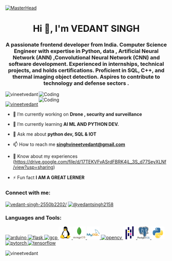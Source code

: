 
[![MasterHead](https://media3.giphy.com/headers/levberry/wWIVadS9YYBK.gif)](https://media3.giphy.com/headers/levberry/wWIVadS9YYBK.gif)

<h1 align="center">Hi 👋, I'm VEDANT SINGH</h1>
<h3 align="center">A passionate frontend developer from India. Computer Science Engineer with expertise in Python, data , Artificial Neural Network (ANN) ,Convolutional Neural Network (CNN) and software development. Experienced in internships, technical projects, and holds certifications. Proficient in SQL, C++, and thermal imaging object detection. Aspires to contribute to technology and defense sectors .</h3>

<img align="right" alt="Coding" width="400" src="https://user-images.githubusercontent.com/74038190/225813708-98b745f2-7d22-48cf-9150-083f1b00d6c9.gif">


<img align="right" alt="Coding" width="400" src="https://cdn.dribbble.com/users/1277312/screenshots/14733298/media/39b1045e593737587dd60e42c8422d1f.gif">


<p align="left"> <img src="https://komarev.com/ghpvc/?username=vineetvedant&label=Profile%20views&color=0e75b6&style=flat" alt="vineetvedant" /> </p>

<p align="left"> <a href="https://github.com/ryo-ma/github-profile-trophy"><img src="https://github-profile-trophy.vercel.app/?username=vineetvedant" alt="vineetvedant" /></a> </p>

- 🔭 I’m currently working on **Drone , security and surveillance**

- 🌱 I’m currently learning **AI ML AND PYTHON DEV.**

- 💬 Ask me about **python dev, SQL & IOT**

- 📫 How to reach me **singhvineetvedant@gmail.com**

- 📄 Know about my experiences (https://drive.google.com/file/d/17TEKVFvASrdFBRK4jL_3S_d77SeyXLNf/view?usp=sharing)

- ⚡ Fun fact **I AM A GREAT LERNER**

<h3 align="left">Connect with me:</h3>
<p align="left">
<a href="https://linkedin.com/in/vedant-singh-2550b2202/" target="blank"><img align="center" src="https://raw.githubusercontent.com/rahuldkjain/github-profile-readme-generator/master/src/images/icons/Social/linked-in-alt.svg" alt="vedant-singh-2550b2202/" height="30" width="40" /></a>
<a href="https://www.youtube.com/c/@vedantsingh2158" target="blank"><img align="center" src="https://raw.githubusercontent.com/rahuldkjain/github-profile-readme-generator/master/src/images/icons/Social/youtube.svg" alt="@vedantsingh2158" height="30" width="40" /></a>
</p>

<h3 align="left">Languages and Tools:</h3>
<p align="left"> <a href="https://www.arduino.cc/" target="_blank" rel="noreferrer"> <img src="https://cdn.worldvectorlogo.com/logos/arduino-1.svg" alt="arduino" width="40" height="40"/> </a> <a href="https://flask.palletsprojects.com/" target="_blank" rel="noreferrer"> <img src="https://www.vectorlogo.zone/logos/pocoo_flask/pocoo_flask-icon.svg" alt="flask" width="40" height="40"/> </a> <a href="https://cloud.google.com" target="_blank" rel="noreferrer"> <img src="https://www.vectorlogo.zone/logos/google_cloud/google_cloud-icon.svg" alt="gcp" width="40" height="40"/> </a> <a href="https://www.linux.org/" target="_blank" rel="noreferrer"> <img src="https://raw.githubusercontent.com/devicons/devicon/master/icons/linux/linux-original.svg" alt="linux" width="40" height="40"/> </a> <a href="https://www.mongodb.com/" target="_blank" rel="noreferrer"> <img src="https://raw.githubusercontent.com/devicons/devicon/master/icons/mongodb/mongodb-original-wordmark.svg" alt="mongodb" width="40" height="40"/> </a> <a href="https://www.mysql.com/" target="_blank" rel="noreferrer"> <img src="https://raw.githubusercontent.com/devicons/devicon/master/icons/mysql/mysql-original-wordmark.svg" alt="mysql" width="40" height="40"/> </a> <a href="https://opencv.org/" target="_blank" rel="noreferrer"> <img src="https://www.vectorlogo.zone/logos/opencv/opencv-icon.svg" alt="opencv" width="40" height="40"/> </a> <a href="https://pandas.pydata.org/" target="_blank" rel="noreferrer"> <img src="https://raw.githubusercontent.com/devicons/devicon/2ae2a900d2f041da66e950e4d48052658d850630/icons/pandas/pandas-original.svg" alt="pandas" width="40" height="40"/> </a> <a href="https://www.postgresql.org" target="_blank" rel="noreferrer"> <img src="https://raw.githubusercontent.com/devicons/devicon/master/icons/postgresql/postgresql-original-wordmark.svg" alt="postgresql" width="40" height="40"/> </a> <a href="https://www.python.org" target="_blank" rel="noreferrer"> <img src="https://raw.githubusercontent.com/devicons/devicon/master/icons/python/python-original.svg" alt="python" width="40" height="40"/> </a> <a href="https://pytorch.org/" target="_blank" rel="noreferrer"> <img src="https://www.vectorlogo.zone/logos/pytorch/pytorch-icon.svg" alt="pytorch" width="40" height="40"/> </a> <a href="https://www.tensorflow.org" target="_blank" rel="noreferrer"> <img src="https://www.vectorlogo.zone/logos/tensorflow/tensorflow-icon.svg" alt="tensorflow" width="40" height="40"/> </a> </p>

<p><img align="center" src="https://github-readme-stats.vercel.app/api/top-langs?username=vineetvedant&show_icons=true&locale=en&layout=compact" alt="vineetvedant" /></p>
